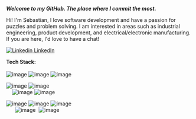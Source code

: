 ***Welcome to my GitHub. The place where I commit the most.***

Hi! I'm Sebastian, I love software development and have a passion for puzzles and problem solving. I am interested in areas such as industrial engineering, product development, and electrical/electronic manufacturing. If you are here, I'd love to have a chat!


[![Linkedin](https://i.stack.imgur.com/gVE0j.png) LinkedIn](https://www.linkedin.com/in/sebastian-mendoza482/)
&nbsp; <br/>

**Tech Stack:** <br/> </br>
![image](https://img.shields.io/badge/Java-ED8B00?style=for-the-badge&logo=java&logoColor=white)
![image](https://img.shields.io/badge/Python-14354C?style=for-the-badge&logo=python&logoColor=white)
![image](https://img.shields.io/badge/JavaScript-F7DF1E?style=for-the-badge&logo=javascript&logoColor=black) <br/> 

![image](https://img.shields.io/badge/Spring-6DB33F?style=for-the-badge&logo=spring&logoColor=white) 
![image](https://img.shields.io/badge/PostgreSQL-316192?style=for-the-badge&logo=postgresql&logoColor=white) <br/>
&nbsp;&nbsp;&nbsp;&nbsp;![image](https://img.shields.io/badge/MySQL-00000F?style=for-the-badge&logo=mysql&logoColor=white) 
![image](https://img.shields.io/badge/Node.js-43853D?style=for-the-badge&logo=node.js&logoColor=white) <br/>

![image](https://img.shields.io/badge/React-20232A?style=for-the-badge&logo=react&logoColor=61DAFB)
![image](https://img.shields.io/badge/Redux-593D88?style=for-the-badge&logo=redux&logoColor=white)
![image](https://img.shields.io/badge/Material--UI-0081CB?style=for-the-badge&logo=material-ui&logoColor=white)<br>
&nbsp;&nbsp;&nbsp;&nbsp;&nbsp;&nbsp;![image](https://img.shields.io/badge/CSS3-1572B6?style=for-the-badge&logo=css3&logoColor=white)
&nbsp;![image](https://img.shields.io/badge/HTML5-E34F26?style=for-the-badge&logo=html5&logoColor=white)<br/></br>


